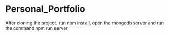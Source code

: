 # Personal_Portfolio

After cloning the project, run npm install, open the mongodb server and run the command npm run server
